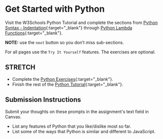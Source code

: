 # Get Started with Python

Visit the W3Schools Python Tutorial and complete the sections from [Python Syntax - Indentation](https://www.w3schools.com/python/python_syntax.asp#python_indentation){:target="_blank"} through [Python Lambda Functions](https://www.w3schools.com/python/python_lambda.asp){:target="_blank"}.

**NOTE:** use the `next` button so you don’t miss sub-sections.

For all pages use the `Try It Yourself` features. The exercises are optional.

## STRETCH

- Complete the [Python Exercises](https://www.w3schools.com/python/exercise.asp){:target="_blank"}.
- Finish the rest of the [Python Tutorial](https://www.w3schools.com/python){:target="_blank"}.

## Submission Instructions

Submit your thoughts on these prompts in the assignment's text field in Canvas.

- List any features of Python that you like/dislike most so far.
- List some of the ways that Python is similar and different to JavaScript.
